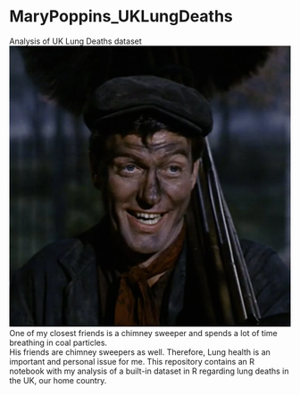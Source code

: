 # MaryPoppins_UKLungDeaths
Analysis of UK Lung Deaths dataset
![](./Bert.webp)
One of my closest friends is a chimney sweeper and spends a lot of time breathing in coal particles.  
His friends are chimney sweepers as well.  Therefore, Lung health is an important and personal issue for me.
This repository contains an R notebook with my analysis of a built-in dataset in R regarding lung deaths in the UK, our home country. 
